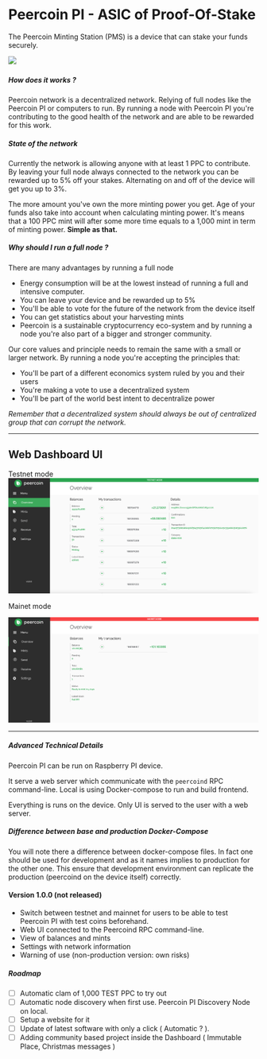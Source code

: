 # Peercoin PI - ASIC of Proof-Of-Stake

The Peercoin Minting Station (PMS) is a device that can stake your funds securely.

![](https://cdn.discordapp.com/attachments/426340191259852801/1004598744639098900/Peercoint_Mint.png)

##### How does it works ?

Peercoin network is a decentralized network. Relying of full nodes like the Peercoin PI or computers to run. 
By running a node with Peercoin PI you're contributing to the good health of the network and are able to be rewarded for this work.

##### State of the network

Currently the network is allowing anyone with at least 1 PPC to contribute.
By leaving your full node always connected to the network you can be rewarded up to 5% off your stakes.
Alternating on and off of the device will get you up to 3%. 

The more amount you've own the more minting power you get. 
Age of your funds also take into account when calculating minting power. 
It's means that a 100 PPC mint will after some more time equals to a 1,000 mint in term of minting power.
**Simple as that.**

##### Why should I run a full node ?

There are many advantages by running a full node

- Energy consumption will be at the lowest instead of running a full and intensive computer.
- You can leave your device and be rewarded up to 5%
- You'll be able to vote for the future of the network from the device itself
- You can get statistics about your harvesting mints
- Peercoin is a sustainable cryptocurrency eco-system and by running a node you're also part of a bigger and stronger community. 

Our core values and principle needs to remain the same with a small or larger network.
By running a node you're accepting the principles that:

- You'll be part of a different economics system ruled by you and their users
- You're making a vote to use a decentralized system
- You'll be part of the world best intent to decentralize power

_Remember that a decentralized system should always be out of centralized group that can corrupt the network._

----

## Web Dashboard UI

Testnet mode
![PeercoinPI - Dashboard View](docs/images/DashboardView.png)

Mainet mode

![PeercoinPI - Dashboard View Mainet](docs/images/DashboardView-Mainet.png)

----

##### Advanced Technical Details

Peercoin PI can be run on Raspberry PI device. 

It serve a web server which communicate with the `peercoind` RPC command-line.
Local is using Docker-compose to run and build frontend. 

Everything is runs on the device. Only UI is served to the user with a web server.

##### Difference between base and production Docker-Compose

You will note there a difference between docker-compose files. In fact one should be used for development and as it names implies to production for the other one. This ensure that development environment can replicate the production (peercoind on the device itself) correctly.

#### Version 1.0.0 (not released)

- Switch between testnet and mainnet for users to be able to test Peercoin PI with test coins beforehand.
- Web UI connected to the Peercoind RPC command-line.
- View of balances and mints
- Settings with network information
- Warning of use (non-production version: own risks)

##### Roadmap

- [ ] Automatic clam of 1,000 TEST PPC to try out
- [ ] Automatic node discovery when first use. Peercoin PI Discovery Node on local.
- [ ] Setup a website for it
- [ ] Update of latest software with only a click ( Automatic ? ).
- [ ] Adding community based project inside the Dashboard ( Immutable Place, Christmas messages )